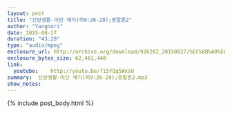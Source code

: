 ```yaml
---
layout: post
title: "신앙생활-이단 깨기(히9:26-28);종말론2"
author: "Yangnuri"
date: 2015-08-27
duration: "43:28"
type: "audio/mpeg"
enclosure_url: http://archive.org/download/926282_20150827/%EC%8B%A0%EC%95%99%EC%83%9D%ED%99%9C-%EC%9D%B4%EB%8B%A8%20%EA%B9%A8%EA%B8%B0(%ED%9E%889;26-28);%EC%A2%85%EB%A7%90%EB%A1%A02.mp3
enclosure_bytes_size: 62,461,440         
link:
  youtube:    http://youtu.be/7i5YQg5WxsU
summary:  신앙생활-이단 깨기(히9:26-28);종말론2.mp3
show_notes:
---
```

{% include post_body.html %}
